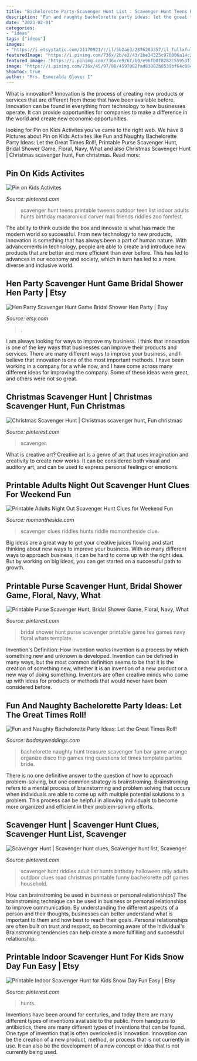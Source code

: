 ```yaml
---
title: "Bachelorette Party Scavenger Hunt List : Scavenger Hunt Teens Printable Tweens Outdoor Teen List Indoor Adults Hunts Birthday Macaronikid Carver Mall Friends Riddles Zoo Fomfest"
description: "Fun and naughty bachelorette party ideas: let the great times roll!"
date: "2023-02-01"
categories:
- "ideas"
tags: ["ideas"]
images:
- "https://i.etsystatic.com/21170921/r/il/5b2ae3/2876203357/il_fullxfull.2876203357_1vzr.jpg"
featuredImage: "https://i.pinimg.com/736x/2b/e3/43/2be34325c970806a14c276194e1966d0.jpg"
featured_image: "https://i.pinimg.com/736x/e9/6f/b0/e96fb0f8282c55953f3a16d327350b91.jpg"
image: "https://i.pinimg.com/736x/45/97/08/4597082fad83882b8539bf64c0845642.jpg"
ShowToc: true
author: "Mrs. Esmeralda Glover I"
---
```



What is innovation?
Innovation is the process of creating new products or services that are different from those that have been available before. Innovation can be found in everything from technology to how businesses operate. It can provide opportunities for companies to make a difference in the world and create new economic opportunities.

	

		
looking for Pin on Kids Activites you've came to the right web. We have 8 Pictures about Pin on Kids Activites like Fun and Naughty Bachelorette Party Ideas: Let the Great Times Roll!, Printable Purse Scavenger Hunt, Bridal Shower Game, Floral, Navy, What and also Christmas Scavenger Hunt | Christmas scavenger hunt, Fun christmas. Read more:
		
    
## Pin On Kids Activites

<img loading=lazy src="https://i.pinimg.com/736x/50/0d/a6/500da690fc4d07b13555bfc46d27a31d.jpg" onerror="this.onerror=null;this.src='https://tse4.mm.bing.net/th?id=OIP.2KQ_nb8pzpKF-pqcxmrbcwHaLF&amp;pid=15.1';" alt="Pin on Kids Activites">

_Source: pinterest.com_

>scavenger hunt teens printable tweens outdoor teen list indoor adults hunts birthday macaronikid carver mall friends riddles zoo fomfest. 

	

The ability to think outside the box and innovate is what has made the modern world so successful. From new technology to new products, innovation is something that has always been a part of human nature. With advancements in technology, people are able to create and introduce new products that are better and more efficient than ever before. This has led to advances in our economy and society, which in turn has led to a more diverse and inclusive world.

    
## Hen Party Scavenger Hunt Game Bridal Shower Hen Party | Etsy

<img loading=lazy src="https://i.etsystatic.com/21170921/r/il/5b2ae3/2876203357/il_fullxfull.2876203357_1vzr.jpg" onerror="this.onerror=null;this.src='https://tse2.mm.bing.net/th?id=OIP.JLsw2E5-yJhgnU7wa517FgHaHa&amp;pid=15.1';" alt="Hen Party Scavenger Hunt Game Bridal Shower Hen Party | Etsy">

_Source: etsy.com_

>. 

	

I am always looking for ways to improve my business. I think that innovation is one of the key ways that businesses can improve their products and services. There are many different ways to improve your business, and I believe that innovation is one of the most important methods. I have been working in a company for a while now, and I have come across many different ideas for improving the company. Some of these ideas were great, and others were not so great.

    
## Christmas Scavenger Hunt | Christmas Scavenger Hunt, Fun Christmas

<img loading=lazy src="https://i.pinimg.com/736x/2b/e3/43/2be34325c970806a14c276194e1966d0.jpg" onerror="this.onerror=null;this.src='https://tse1.mm.bing.net/th?id=OIP.ZfsBD_WZi1HjP4VhjLRy4QHaLH&amp;pid=15.1';" alt="Christmas Scavenger Hunt | Christmas scavenger hunt, Fun christmas">

_Source: pinterest.com_

>scavenger. 

	

What is creative art?
Creative art is a genre of art that uses imagination and creativity to create new works. It can be considered both visual and auditory art, and can be used to express personal feelings or emotions.

    
## Printable Adults Night Out Scavenger Hunt Clues For Weekend Fun

<img loading=lazy src="https://momontheside.com/wp-content/uploads/2019/08/scavenger-hunts-adults-hero-image-819x1024.jpg" onerror="this.onerror=null;this.src='https://tse3.mm.bing.net/th?id=OIP.vKH2OOgzVWuYvvC0V8AbqQHaJQ&amp;pid=15.1';" alt="Printable Adults Night Out Scavenger Hunt Clues for Weekend Fun">

_Source: momontheside.com_

>scavenger clues riddles hunts riddle momontheside clue. 

	

Big ideas are a great way to get your creative juices flowing and start thinking about new ways to improve your business. With so many different ways to approach business, it can be hard to come up with the right idea. But by working on big ideas, you can get started on a successful path to growth.

    
## Printable Purse Scavenger Hunt, Bridal Shower Game, Floral, Navy, What

<img loading=lazy src="https://i.pinimg.com/736x/e9/6f/b0/e96fb0f8282c55953f3a16d327350b91.jpg" onerror="this.onerror=null;this.src='https://tse3.mm.bing.net/th?id=OIP.AbGd2DZ3sRiX0uBjoD3SawHaKX&amp;pid=15.1';" alt="Printable Purse Scavenger Hunt, Bridal Shower Game, Floral, Navy, What">

_Source: pinterest.com_

>bridal shower hunt purse scavenger printable game tea games navy floral whats template. 

	

Invention's Definition: How invention works
Invention is a process by which something new and unknown is developed. Invention can be defined in many ways, but the most common definition seems to be that it is the creation of something new, whether it is an invention of a new product or a new way of doing something. Inventors are often creative minds who come up with ideas for products or methods that would never have been considered before.

    
## Fun And Naughty Bachelorette Party Ideas: Let The Great Times Roll!

<img loading=lazy src="http://bodasyweddings.com/wp-content/uploads/2016/11/naughty-bachelorette-party-treasure-hunt.jpg" onerror="this.onerror=null;this.src='https://tse2.mm.bing.net/th?id=OIP.s-zGx7vFRW0cYILqkksj8gHaLa&amp;pid=15.1';" alt="Fun and Naughty Bachelorette Party Ideas: Let the Great Times Roll!">

_Source: bodasyweddings.com_

>bachelorette naughty hunt treasure scavenger fun bar game arrange organize disco trip games ring questions let times template parties bride. 

	

There is no one definitive answer to the question of how to approach problem-solving, but one common strategy is brainstroming. Brainstroming refers to a mental process of brainstorming and problem solving that occurs when individuals are able to come up with multiple potential solutions to a problem. This process can be helpful in allowing individuals to become more organized and efficient in their problem-solving efforts.

    
## Scavenger Hunt | Scavenger Hunt Clues, Scavenger Hunt List, Scavenger

<img loading=lazy src="https://i.pinimg.com/736x/45/97/08/4597082fad83882b8539bf64c0845642.jpg" onerror="this.onerror=null;this.src='https://tse3.mm.bing.net/th?id=OIP.kaAm8SNEvVfj6C3wG75ztAHaJn&amp;pid=15.1';" alt="Scavenger Hunt | Scavenger hunt clues, Scavenger hunt list, Scavenger">

_Source: pinterest.com_

>scavenger hunt riddles adult list hunts birthday halloween rally adults outdoor clues road christmas printable funny bachelorette pdf games household. 

	

How can brainstroming be used in business or personal relationships?
The brainstroming technique can be used in business or personal relationships to improve communication. By understanding the different aspects of a person and their thoughts, businesses can better understand what is important to them and how best to reach their goals. Personal relationships are often built on trust and respect, so becoming aware of the individual's Brainstroming tendencies can help create a more fulfilling and successful relationship.

    
## Printable Indoor Scavenger Hunt For Kids Snow Day Fun Easy | Etsy

<img loading=lazy src="https://i.pinimg.com/736x/33/e4/26/33e4260f2f2cee888f2888aa61413a96.jpg" onerror="this.onerror=null;this.src='https://tse1.mm.bing.net/th?id=OIP.g3vmPSCIfkfOoNSGF_u5_AHaJn&amp;pid=15.1';" alt="Printable Indoor Scavenger Hunt for Kids Snow Day Fun Easy | Etsy">

_Source: pinterest.com_

>hunts. 

	

Inventions have been around for centuries, and today there are many different types of inventions available to the public. From handguns to antibiotics, there are many different types of inventions that can be found. One type of invention that is often overlooked is innovation. Innovation can be the creation of a new product, method, or process that is not currently in use. It can also be the development of a new concept or idea that is not currently being used.

